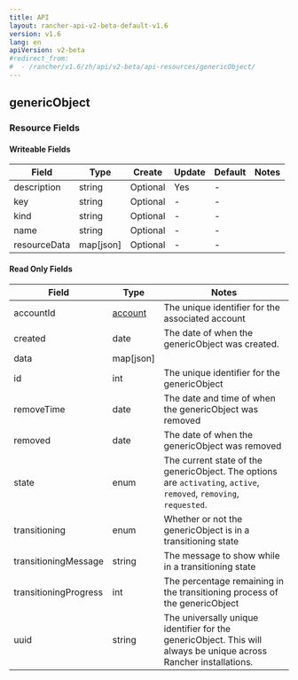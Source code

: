 ```yaml
---
title: API
layout: rancher-api-v2-beta-default-v1.6
version: v1.6
lang: en
apiVersion: v2-beta
#redirect_from:
#  - /rancher/v1.6/zh/api/v2-beta/api-resources/genericObject/
---
```


## genericObject



### Resource Fields

#### Writeable Fields

Field | Type | Create | Update | Default | Notes
---|---|---|---|---|---
description | string | Optional | Yes | - | 
key | string | Optional | - | - | 
kind | string | Optional | - | - | 
name | string | Optional | - | - | 
resourceData | map[json] | Optional | - | - | 


#### Read Only Fields

Field | Type   | Notes
---|---|---
accountId | [account]({{site.baseurl}}/rancher/{{page.version}}/{{page.lang}}/api/{{page.apiVersion}}/api-resources/account/)  | The unique identifier for the associated account
created | date  | The date of when the genericObject was created.
data | map[json]  | 
id | int  | The unique identifier for the genericObject
removeTime | date  | The date and time of when the genericObject was removed
removed | date  | The date of when the genericObject was removed
state | enum  | The current state of the genericObject. The options are `activating`, `active`, `removed`, `removing`, `requested`.
transitioning | enum  | Whether or not the genericObject is in a transitioning state
transitioningMessage | string  | The message to show while in a transitioning state
transitioningProgress | int  | The percentage remaining in the transitioning process of the genericObject
uuid | string  | The universally unique identifier for the genericObject. This will always be unique across Rancher installations.


<br>
